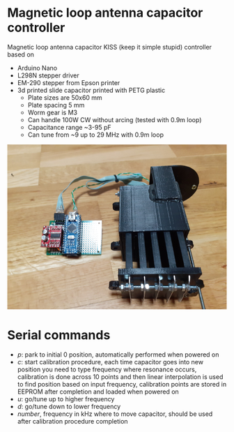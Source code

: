 # Magnetic loop antenna capacitor controller
Magnetic loop antenna capacitor KISS (keep it simple stupid) controller based on 
 - Arduino Nano
 - L298N stepper driver
 - EM-290 stepper from Epson printer
 - 3d printed slide capacitor printed with PETG plastic
   - Plate sizes are 50x60 mm
   - Plate spacing 5 mm
   - Worm gear is M3
   - Can handle 100W CW without arcing (tested with 0.9m loop)
   - Capacitance range ~3-95 pF
   - Can tune from ~9 up to 29 MHz with 0.9m loop

![alt text](images/magloop.png)

# Serial commands
 - *p*: park to initial 0 position, automatically performed when powered on
 - *c*: start calibration procedure, each time capacitor goes into new position you need to type frequency where resonance occurs, calibration is done across 10 points and then linear interpolation is used to find position based on input frequency, calibration points are stored in EEPROM after completion and loaded when powered on
 - *u*: go/tune up to higher frequency
 - *d*: go/tune down to lower frequency
 - *number*, frequency in kHz where to move capacitor, should be used after calibration procedure completion
